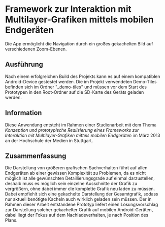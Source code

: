 # Framework zur Interaktion mit Multilayer-Grafiken mittels mobilen Endgeräten
Die App ermöglicht die Navigation durch ein großes gekachelten Bild auf verschiedenen Zoom-Ebenen.

## Ausführung
Nach einem erfolgreichen Build des Projekts kann es auf einem kompatiblen Android-Device gestestet werden.
Die im Projekt verwendeten Demo-Tiles befinden sich im Ordner "_demo-tiles" und müssen vor dem Start des Prototypen in den Root-Ordner auf die SD-Karte des Geräts geladen werden.

## Information
Diese Anwendung entsteht im Rahmen einer Studienarbeit mit dem Thema *Konzeption und prototypische Realisierung eines Frameworks zur Interaktion mit Multilayer-Grafiken mittels mobilen Endgeräten* im März 2013 an der Hochschule der Medien in Stuttgart.

## Zusammenfassung
Die Darstellung von größeren grafischen Sachverhalten führt auf allen Endgeräten ab einer gewissen Komplexität zu Problemen, da es nicht möglich ist alle gewünschten Detaillierungsgrade auf einmal darzustellen, deshalb muss es möglich sein einzelne Ausschnitte der Grafik zu vergrößern, ohne dabei immer die komplette Grafik neu laden zu müssen. Dabei empfiehlt sich eine gekachelte Darstellung der Gesamtgrafik, sodass nur aktuell benötigte Kacheln auch wirklich geladen sein müssen.
Der in Rahmen dieser Arbeit entstandene Prototyp liefert einen Lösungsvorschlag zur Darstellung solcher gekachelter Grafik auf mobilen Android-Geräten, dabei liegt der Fokus auf dem Nachladeverhalten, je nach Position des Plans.
